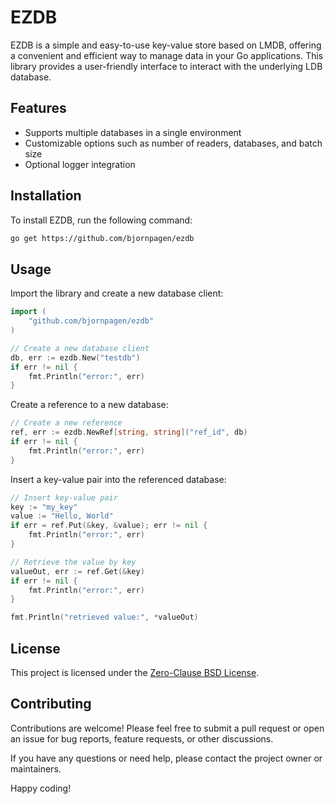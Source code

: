 # EZDB

EZDB is a simple and easy-to-use key-value store based on LMDB, offering a convenient and efficient way to manage data in your Go applications. This library provides a user-friendly interface to interact with the underlying LDB database.

## Features
- Supports multiple databases in a single environment
- Customizable options such as number of readers, databases, and batch size
- Optional logger integration

## Installation

To install EZDB, run the following command:

```sh
go get https://github.com/bjornpagen/ezdb
```

## Usage

Import the library and create a new database client:

```go
import (
	"github.com/bjornpagen/ezdb"
)

// Create a new database client
db, err := ezdb.New("testdb")
if err != nil {
	fmt.Println("error:", err)
}
```

Create a reference to a new database:

```go
// Create a new reference
ref, err := ezdb.NewRef[string, string]("ref_id", db)
if err != nil {
	fmt.Println("error:", err)
}
```

Insert a key-value pair into the referenced database:

```go
// Insert key-value pair
key := "my_key"
value := "Hello, World"
if err = ref.Put(&key, &value); err != nil {
	fmt.Println("error:", err)
}

// Retrieve the value by key
valueOut, err := ref.Get(&key)
if err != nil {
	fmt.Println("error:", err)
}

fmt.Println("retrieved value:", *valueOut)
```

## License

This project is licensed under the [Zero-Clause BSD License](https://opensource.org/license/0bsd/).

## Contributing

Contributions are welcome! Please feel free to submit a pull request or open an issue for bug reports, feature requests, or other discussions.

If you have any questions or need help, please contact the project owner or maintainers.

Happy coding!
